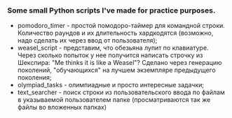 ### Some small Python scripts I've made for practice purposes.

* pomodoro_timer - простой помодоро-таймер для командной строки. Количество раундов и их длительность хардкодятся (возможно, надо сделать их через ввод от пользователя);
* weasel_script - представим, что обезьяна лупит по клавиатуре. Через сколько попыток у нее получится написать строчку из Шекспира: "Me thinks it is like a Weasel"? Сделано через генерацию поколений, "обучающихся" на лучшем экземпляре предыдущего поколения;
* olympiad_tasks - олимпиадные и просто интересные задачки;
* text_searcher - поиск строки из пользовательского ввода по файлам в указываемой пользователем папке (просматриваются так же файлы во вложенных папках)
